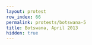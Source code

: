 ```yaml
---
layout: protest
row_index: 66
permalink: protests/botswana-5
title: Botswana, April 2013
hidden: true
---
```

